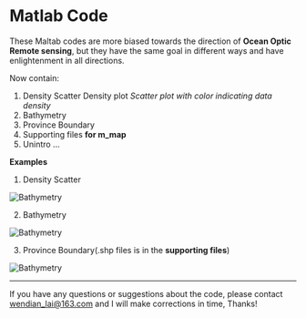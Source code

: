 # Matlab Code

These Maltab codes are more biased towards the direction of **Ocean Optic Remote sensing**, but they have the same goal in different ways and have enlightenment in all directions.

Now contain:

1. Density Scatter
   Density plot *Scatter plot with color indicating data density*
2. Bathymetry
3. Province Boundary
4. Supporting files **for m_map**
5. Unintro
   ...

**Examples**

1. Density Scatter

![Bathymetry](https://github.com/wendylay/Matlab-Code/tree/master/Density_plot/Example.jpg)

2. Bathymetry

![Bathymetry](https://github.com/wendylay/Matlab-Code/tree/master/M_map_example/bathymetry_example.jpg)

3. Province Boundary(.shp files is in the **supporting files**)

![Bathymetry](https://github.com/wendylay/Matlab-Code/tree/master/M_map_example/provinces_example.jpg)



---

If you have any questions or suggestions about the code, please contact wendian_lai@163.com and I will make corrections in time, Thanks!

